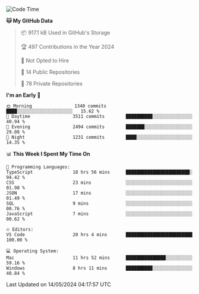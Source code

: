 <!--START_SECTION:waka-->
![Code Time](http://img.shields.io/badge/Code%20Time-5%2C639%20hrs%2033%20mins-blue)

**🐱 My GitHub Data** 

> 📦 917.1 kB Used in GitHub's Storage 
 > 
> 🏆 497 Contributions in the Year 2024
 > 
> 🚫 Not Opted to Hire
 > 
> 📜 14 Public Repositories 
 > 
> 🔑 78 Private Repositories 
 > 
**I'm an Early 🐤** 

```text
🌞 Morning                1340 commits        ████░░░░░░░░░░░░░░░░░░░░░   15.62 % 
🌆 Daytime                3511 commits        ██████████░░░░░░░░░░░░░░░   40.94 % 
🌃 Evening                2494 commits        ███████░░░░░░░░░░░░░░░░░░   29.08 % 
🌙 Night                  1231 commits        ████░░░░░░░░░░░░░░░░░░░░░   14.35 % 
```


📊 **This Week I Spent My Time On** 

```text
💬 Programming Languages: 
TypeScript               18 hrs 56 mins      ████████████████████████░   94.42 % 
CSS                      23 mins             ░░░░░░░░░░░░░░░░░░░░░░░░░   01.98 % 
JSON                     17 mins             ░░░░░░░░░░░░░░░░░░░░░░░░░   01.49 % 
SQL                      9 mins              ░░░░░░░░░░░░░░░░░░░░░░░░░   00.76 % 
JavaScript               7 mins              ░░░░░░░░░░░░░░░░░░░░░░░░░   00.62 % 

🔥 Editors: 
VS Code                  20 hrs 4 mins       █████████████████████████   100.00 % 

💻 Operating System: 
Mac                      11 hrs 52 mins      ███████████████░░░░░░░░░░   59.16 % 
Windows                  8 hrs 11 mins       ██████████░░░░░░░░░░░░░░░   40.84 % 
```


 Last Updated on 14/05/2024 04:17:57 UTC
<!--END_SECTION:waka-->

